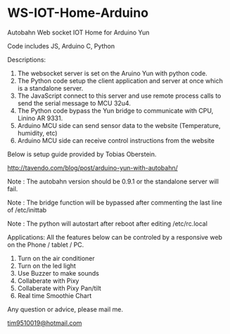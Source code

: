 # WS-IOT-Home-Arduino
Autobahn Web socket IOT Home for Arduino Yun

Code includes JS, Arduino C, Python

Descriptions:

1. The websocket server is set on the Aruino Yun with python code.
2. The Python code setup the client application and server at once which is a standalone server.
3. The JavaScript connect to this server and use remote process calls to send the serial message to MCU 32u4.
4. The Python code bypass the Yun bridge to communicate with CPU, Linino AR 9331.
5. Arduino MCU side can send sensor data to the website (Temperature, humidity, etc)
6. Arduino MCU side can receive control instructions from the website

Below is setup guide provided by Tobias Oberstein.

http://tavendo.com/blog/post/arduino-yun-with-autobahn/

Note : The autobahn version should be 0.9.1 or the standalone server will fail.

Note : The bridge function will be bypassed after commenting the last line of /etc/inittab

Note : The python will autostart after reboot after editing /etc/rc.local

Applications:
All the features below can be controled by a responsive web on the Phone / tablet / PC.

1. Turn on the air conditioner
2. Turn on the led light
3. Use Buzzer to make sounds
4. Collaberate with Pixy
5. Collaberate with Pixy Pan/tilt
6. Real time Smoothie Chart

Any question or advice, please mail me.

tim9510019@hotmail.com
